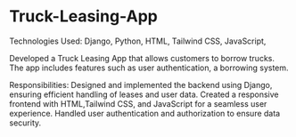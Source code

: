 # Truck-Leasing-App
Technologies Used: Django, Python, HTML, Tailwind CSS, JavaScript,

Developed a Truck Leasing App that allows customers to borrow trucks. The app includes features such as user authentication, a borrowing system.

Responsibilities:
    Designed and implemented the backend using Django, ensuring efficient handling of leases and user data.
    Created a responsive frontend with HTML,Tailwind CSS, and JavaScript for a seamless user experience.
    Handled user authentication and authorization to ensure data security.
